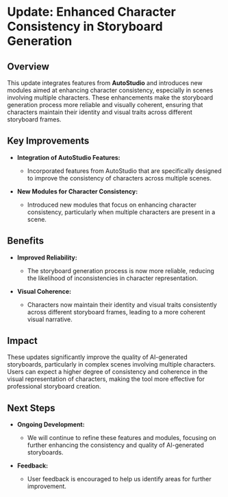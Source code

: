 # Update: Enhanced Character Consistency in Storyboard Generation

## Overview

This update integrates features from **AutoStudio** and introduces new modules aimed at enhancing character consistency, especially in scenes involving multiple characters. These enhancements make the storyboard generation process more reliable and visually coherent, ensuring that characters maintain their identity and visual traits across different storyboard frames.

## Key Improvements

- **Integration of AutoStudio Features:** 
  - Incorporated features from AutoStudio that are specifically designed to improve the consistency of characters across multiple scenes.
  
- **New Modules for Character Consistency:**
  - Introduced new modules that focus on enhancing character consistency, particularly when multiple characters are present in a scene.

## Benefits

- **Improved Reliability:** 
  - The storyboard generation process is now more reliable, reducing the likelihood of inconsistencies in character representation.
  
- **Visual Coherence:** 
  - Characters now maintain their identity and visual traits consistently across different storyboard frames, leading to a more coherent visual narrative.

## Impact

These updates significantly improve the quality of AI-generated storyboards, particularly in complex scenes involving multiple characters. Users can expect a higher degree of consistency and coherence in the visual representation of characters, making the tool more effective for professional storyboard creation.

## Next Steps

- **Ongoing Development:**
  - We will continue to refine these features and modules, focusing on further enhancing the consistency and quality of AI-generated storyboards.
  
- **Feedback:**
  - User feedback is encouraged to help us identify areas for further improvement.


